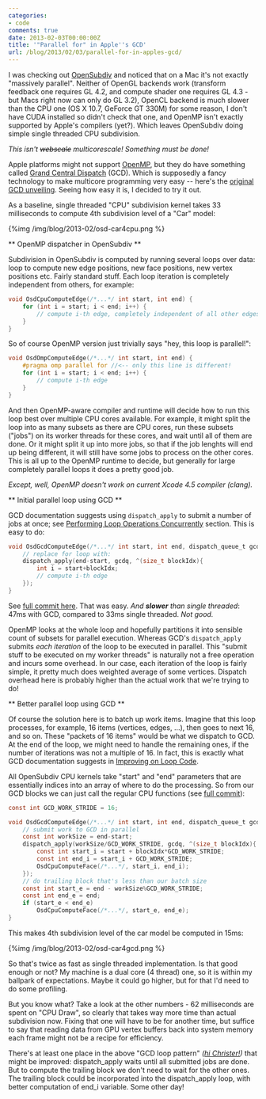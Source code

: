 ```yaml
---
categories:
- code
comments: true
date: 2013-02-03T00:00:00Z
title: '"Parallel for" in Apple''s GCD'
url: /blog/2013/02/03/parallel-for-in-apples-gcd/
---
```


I was checking out [OpenSubdiv](http://graphics.pixar.com/opensubdiv/) and noticed that on a Mac it's not exactly "massively parallel". Neither of OpenGL backends work (transform feedback one requires GL 4.2, and compute shader one requires GL 4.3 - but Macs right now can only do GL 3.2), OpenCL backend is much slower than the CPU one (OS X 10.7, GeForce GT 330M) for some reason, I don't have CUDA installed so didn't check that one, and OpenMP isn't exactly supported by Apple's compilers (yet?). Which leaves OpenSubdiv doing simple single threaded CPU subdivision.

*This isn't ~~webscale~~ multicorescale! Something must be done!*

Apple platforms might not support [OpenMP](http://en.wikipedia.org/wiki/OpenMP), but they do have something called [Grand Central Dispatch](http://en.wikipedia.org/wiki/Grand_Central_Dispatch) (GCD). Which is supposedly a fancy technology to make multicore programming very easy -- here's the [original GCD unveiling](http://www.youtube.com/watch?v=Nx7v815bYUw). Seeing how easy it is, I decided to try it out.

As a baseline, single threaded "CPU" subdivision kernel takes 33 milliseconds to compute 4th subdivision level of a "Car" model:

{%img /img/blog/2013-02/osd-car4cpu.png %}


** OpenMP dispatcher in OpenSubdiv **

Subdivision in OpenSubdiv is computed by running several loops over data: loop to compute new edge positions, new face positions, new vertex positions etc. Fairly standard stuff. Each loop iteration is completely independent from others, for example:

``` c
void OsdCpuComputeEdge(/*...*/ int start, int end) {
    for (int i = start; i < end; i++) {
    	// compute i-th edge, completely independent of all other edges
    }
}
```

So of course OpenMP version just trivially says "hey, this loop is parallel!":
``` c
void OsdOmpComputeEdge(/*...*/ int start, int end) {
	#pragma omp parallel for //<-- only this line is different!
    for (int i = start; i < end; i++) {
    	// compute i-th edge
    }
}
```

And then OpenMP-aware compiler and runtime will decide how to run this loop best over multiple CPU cores available. For example, it might split the loop into as many subsets as there are CPU cores, run these subsets ("jobs") on its worker threads for these cores, and wait until all of them are done. Or it might split it up into more jobs, so that if the job lenghts will end up being different, it will still have some jobs to process on the other cores. This is all up to the OpenMP runtime to decide, but generally for large completely parallel loops it does a pretty good job.

*Except, well, OpenMP doesn't work on current Xcode 4.5 compiler (clang).*


** Initial parallel loop using GCD **

GCD documentation suggests using `dispatch_apply` to submit a number of jobs at once; see [Performing Loop Operations Concurrently](http://developer.apple.com/library/ios/#documentation/General/Conceptual/ConcurrencyProgrammingGuide/OperationQueues/OperationQueues.html#//apple_ref/doc/uid/TP40008091-CH102-SW23) section. This is easy to do:
``` c
void OsdGcdComputeEdge(/*...*/ int start, int end, dispatch_queue_t gcdq) {
	// replace for loop with:
	dispatch_apply(end-start, gcdq, ^(size_t blockIdx){
		int i = start+blockIdx;
    	// compute i-th edge
    });
}
```

See [full commit here](https://github.com/aras-p/OpenSubdiv/commit/b556e9d6cd#diff-3). That was easy. *And **slower** than single threaded*: 47ms with GCD, compared to 33ms single threaded. *Not good.*

OpenMP looks at the whole loop and hopefully partitions it into sensible count of subsets for parallel execution. Whereas GCD's `dispatch_apply` submits *each iteration* of the loop to be executed in parallel. This "submit stuff to be executed on my worker threads" is naturally not a free operation and incurs some overhead. In our case, each iteration of the loop is fairly simple, it pretty much does weighted average of some vertices. Dispatch overhead here is probably higher than the actual work that we're trying to do!


** Better parallel loop using GCD **

Of course the solution here is to batch up work items. Imagine that this loop processes, for example, 16 items (vertices, edges, ...), then goes to next 16, and so on. These "packets of 16 items" would be what we dispatch to GCD. At the end of the loop, we might need to handle the remaining ones, if the number of iterations was not a multiple of 16. In fact, this is exactly what GCD documentation suggests in [Improving on Loop Code](http://developer.apple.com/library/ios/#documentation/General/Conceptual/ConcurrencyProgrammingGuide/ThreadMigration/ThreadMigration.html#//apple_ref/doc/uid/TP40008091-CH105-SW2).

All OpenSubdiv CPU kernels take "start" and "end" parameters that are essentially indices into an array of where to do the processing. So from our GCD blocks we can just call the regular CPU functions (see [full commit](https://github.com/aras-p/OpenSubdiv/commit/c4b463668a)):

``` c
const int GCD_WORK_STRIDE = 16;

void OsdGcdComputeEdge(/*...*/ int start, int end, dispatch_queue_t gcdq) {
    // submit work to GCD in parallel
    const int workSize = end-start;
    dispatch_apply(workSize/GCD_WORK_STRIDE, gcdq, ^(size_t blockIdx){
        const int start_i = start + blockIdx*GCD_WORK_STRIDE;
        const int end_i = start_i + GCD_WORK_STRIDE;
        OsdCpuComputeFace(/*...*/, start_i, end_i);
    });
    // do trailing block that's less than our batch size
    const int start_e = end - workSize%GCD_WORK_STRIDE;
    const int end_e = end;
    if (start_e < end_e)
        OsdCpuComputeFace(/*...*/, start_e, end_e);
}
```

This makes 4th subdivision level of the car model be computed in 15ms:

{%img /img/blog/2013-02/osd-car4gcd.png %}

So that's twice as fast as single threaded implementation. Is that good enough or not? My machine is a dual core (4 thread) one, so it is within my ballpark of expectations. Maybe it could go higher, but for that I'd need to do some profiling.

But you know what? Take a look at the other numbers - 62 milliseconds are spent on "CPU Draw", so clearly that takes way more time than actual subdivision now. Fixing that one will have to be for another time, but suffice to say that reading data from GPU vertex buffers back into system memory each frame might not be a recipe for efficiency.

There's at least one place in the above "GCD loop pattern" *([hi Christer!](http://realtimecollisiondetection.net/blog/?p=44))* that might be improved: dispatch_apply waits until all submitted jobs are done. But to compute the trailing block we don't need to wait for the other ones. The trailing block could be incorporated into the dispatch_apply loop, with better computation of end_i variable. Some other day!
